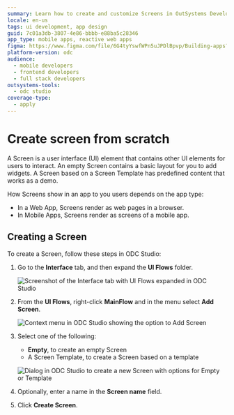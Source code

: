 ```yaml
---
summary: Learn how to create and customize Screens in OutSystems Developer Cloud (ODC) for both web and mobile applications.
locale: en-us
tags: ui development, app design
guid: 7c01a3db-3807-4e86-bbbb-e88ba5c28346
app_type: mobile apps, reactive web apps
figma: https://www.figma.com/file/6G4tyYswfWPn5uJPDlBpvp/Building-apps?type=design&node-id=3101%3A10561&t=ZwHw8hXeFhwYsO5V-1
platform-version: odc
audience:
  - mobile developers
  - frontend developers
  - full stack developers
outsystems-tools:
  - odc studio
coverage-type:
  - apply
---
```


# Create screen from scratch

A Screen is a user interface (UI) element that contains other UI elements for users to interact. An empty Screen contains a basic layout for you to add widgets. A Screen based on a Screen Template has predefined content that works as a demo.

How Screens show in an app to you users depends on the app type:

* In a Web App, Screens render as web pages in a browser.
* In Mobile Apps, Screens render as screens of a mobile app.

## Creating a Screen

To create a Screen, follow these steps in ODC Studio:

1. Go to the **Interface** tab, and then expand the **UI Flows** folder.

    ![Screenshot of the Interface tab with UI Flows expanded in ODC Studio](images/interface-tab-ui-flows-odcs.png "Interface Tab and UI Flows in ODC Studio")

1. From the **UI Flows**, right-click **MainFlow** and in the menu select **Add Screen**.

    ![Context menu in ODC Studio showing the option to Add Screen](images/add-screen-odcs.png "Adding a New Screen")

1. Select one of the following:
    
    * **Empty**, to create an empty Screen
    * A Screen Template, to create a Screen based on a template

    ![Dialog in ODC Studio to create a new Screen with options for Empty or Template](images/create-blank-screen-odcs.png "Create Blank Screen Option")

1. Optionally, enter a name in the **Screen name** field.

1. Click **Create Screen**.
